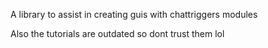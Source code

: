 A library to assist in creating guis with chattriggers modules

Also the tutorials are outdated so dont trust them lol
